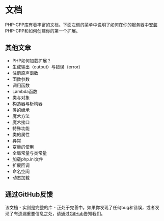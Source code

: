 # 文档
PHP-CPP库有着丰富的文档。下面左侧的菜单中说明了如何在你的服务器中[安装](https://github.com/GenialX/PHP-CPP-documentation/blob/master/install.md)PHP-CPP和如何创建你的第一个扩展。

## 其他文章
- PHP如何加载扩展？
- 生成输出（output）与错误（error）
- 注册原声函数
- 函数参数
- 调用函数
- Lambda函数
- 类与对象
- 构造器与析构器
- 类的继承
- 魔术方法
- 魔术接口
- 特殊功能
- 类的属性
- 异常
- 变量的使用
- 全局常量与类常量
- 加载php.ini文件
- 扩展回调
- 命名空间
- 动态加载

## 通过GitHub反馈
该文档 - 实则是完整的库 - 正处于完善中。如果你发现了任何bug和错误，或者发现了有遗漏重要信息之处，请通过[GitHub](https://github.com/CopernicaMarketingSoftware/PHP-CPP)告知我们。
